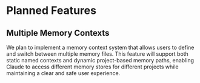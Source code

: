 # Planned Features

## Multiple Memory Contexts

We plan to implement a memory context system that allows users to define and switch between multiple memory files. This feature will support both static named contexts and dynamic project-based memory paths, enabling Claude to access different memory stores for different projects while maintaining a clear and safe user experience.
